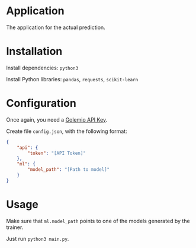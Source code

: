 # Application

The application for the actual prediction.

# Installation

Install dependencies: `python3`

Install Python libraries: `pandas`, `requests`, `scikit-learn`

# Configuration

Once again, you need a [Golemio API Key](https://api.golemio.cz/api-keys/).

Create file `config.json`, with the following format:

```json
{
	"api": {
		"token": "[API Token]"
	},
	"ml": {
		"model_path": "[Path to model]"
	}
}
```

# Usage

Make sure that `ml.model_path` points to one of the models generated by the trainer.

Just run `python3 main.py`.